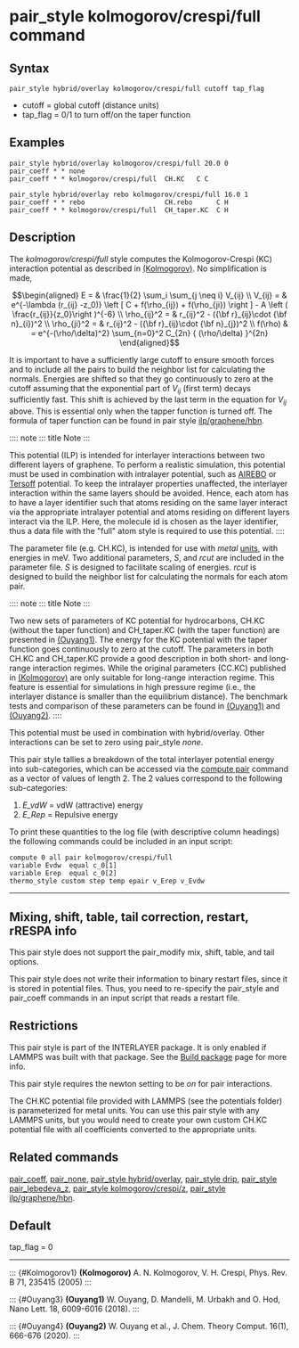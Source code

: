 # pair_style kolmogorov/crespi/full command

## Syntax

``` LAMMPS
pair_style hybrid/overlay kolmogorov/crespi/full cutoff tap_flag
```

-   cutoff = global cutoff (distance units)
-   tap_flag = 0/1 to turn off/on the taper function

## Examples

``` LAMMPS
pair_style hybrid/overlay kolmogorov/crespi/full 20.0 0
pair_coeff * * none
pair_coeff * * kolmogorov/crespi/full  CH.KC   C C

pair_style hybrid/overlay rebo kolmogorov/crespi/full 16.0 1
pair_coeff * * rebo                    CH.rebo      C H
pair_coeff * * kolmogorov/crespi/full  CH_taper.KC  C H
```

## Description

The *kolmogorov/crespi/full* style computes the Kolmogorov-Crespi (KC)
interaction potential as described in [(Kolmogorov)](Kolmogorov1). No
simplification is made,

$$\begin{aligned}
E  = & \frac{1}{2} \sum_i \sum_{j \neq i} V_{ij} \\
V_{ij}  = & e^{-\lambda (r_{ij} -z_0)} \left [ C + f(\rho_{ij}) + f(\rho_{ji}) \right ] - A \left ( \frac{r_{ij}}{z_0}\right )^{-6} \\
\rho_{ij}^2 = & r_{ij}^2 - ({\bf r}_{ij}\cdot {\bf n}_{i})^2 \\
\rho_{ji}^2 = & r_{ij}^2 - ({\bf r}_{ij}\cdot  {\bf n}_{j})^2 \\
f(\rho) & =  e^{-(\rho/\delta)^2} \sum_{n=0}^2 C_{2n} { (\rho/\delta) }^{2n}
\end{aligned}$$

It is important to have a sufficiently large cutoff to ensure smooth
forces and to include all the pairs to build the neighbor list for
calculating the normals. Energies are shifted so that they go
continuously to zero at the cutoff assuming that the exponential part of
$V_{ij}$ (first term) decays sufficiently fast. This shift is achieved
by the last term in the equation for $V_{ij}$ above. This is essential
only when the tapper function is turned off. The formula of taper
function can be found in pair style
[ilp/graphene/hbn](pair_ilp_graphene_hbn).

:::: note
::: title
Note
:::

This potential (ILP) is intended for interlayer interactions between two
different layers of graphene. To perform a realistic simulation, this
potential must be used in combination with intralayer potential, such as
[AIREBO](pair_airebo) or [Tersoff](pair_tersoff) potential. To keep the
intralayer properties unaffected, the interlayer interaction within the
same layers should be avoided. Hence, each atom has to have a layer
identifier such that atoms residing on the same layer interact via the
appropriate intralayer potential and atoms residing on different layers
interact via the ILP. Here, the molecule id is chosen as the layer
identifier, thus a data file with the \"full\" atom style is required to
use this potential.
::::

The parameter file (e.g. CH.KC), is intended for use with *metal*
[units](units), with energies in meV. Two additional parameters, *S*,
and *rcut* are included in the parameter file. *S* is designed to
facilitate scaling of energies. *rcut* is designed to build the neighbor
list for calculating the normals for each atom pair.

:::: note
::: title
Note
:::

Two new sets of parameters of KC potential for hydrocarbons, CH.KC
(without the taper function) and CH_taper.KC (with the taper function)
are presented in [(Ouyang1)](Ouyang3). The energy for the KC potential
with the taper function goes continuously to zero at the cutoff. The
parameters in both CH.KC and CH_taper.KC provide a good description in
both short- and long-range interaction regimes. While the original
parameters (CC.KC) published in [(Kolmogorov)](Kolmogorov1) are only
suitable for long-range interaction regime. This feature is essential
for simulations in high pressure regime (i.e., the interlayer distance
is smaller than the equilibrium distance). The benchmark tests and
comparison of these parameters can be found in [(Ouyang1)](Ouyang3) and
[(Ouyang2)](Ouyang4).
::::

This potential must be used in combination with hybrid/overlay. Other
interactions can be set to zero using pair_style *none*.

This pair style tallies a breakdown of the total interlayer potential
energy into sub-categories, which can be accessed via the [compute
pair](compute_pair) command as a vector of values of length 2. The 2
values correspond to the following sub-categories:

1.  *E_vdW* = vdW (attractive) energy
2.  *E_Rep* = Repulsive energy

To print these quantities to the log file (with descriptive column
headings) the following commands could be included in an input script:

``` LAMMPS
compute 0 all pair kolmogorov/crespi/full
variable Evdw  equal c_0[1]
variable Erep  equal c_0[2]
thermo_style custom step temp epair v_Erep v_Evdw
```

------------------------------------------------------------------------

## Mixing, shift, table, tail correction, restart, rRESPA info

This pair style does not support the pair_modify mix, shift, table, and
tail options.

This pair style does not write their information to binary restart
files, since it is stored in potential files. Thus, you need to
re-specify the pair_style and pair_coeff commands in an input script
that reads a restart file.

## Restrictions

This pair style is part of the INTERLAYER package. It is only enabled if
LAMMPS was built with that package. See the [Build
package](Build_package) page for more info.

This pair style requires the newton setting to be *on* for pair
interactions.

The CH.KC potential file provided with LAMMPS (see the potentials
folder) is parameterized for metal units. You can use this pair style
with any LAMMPS units, but you would need to create your own custom
CH.KC potential file with all coefficients converted to the appropriate
units.

## Related commands

[pair_coeff](pair_coeff), [pair_none](pair_none), [pair_style
hybrid/overlay](pair_hybrid), [pair_style drip](pair_drip), [pair_style
pair_lebedeva_z](pair_lebedeva_z), [pair_style
kolmogorov/crespi/z](pair_kolmogorov_crespi_z), [pair_style
ilp/graphene/hbn](pair_ilp_graphene_hbn).

## Default

tap_flag = 0

------------------------------------------------------------------------

::: {#Kolmogorov1}
**(Kolmogorov)** A. N. Kolmogorov, V. H. Crespi, Phys. Rev. B 71, 235415
(2005)
:::

::: {#Ouyang3}
**(Ouyang1)** W. Ouyang, D. Mandelli, M. Urbakh and O. Hod, Nano Lett.
18, 6009-6016 (2018).
:::

::: {#Ouyang4}
**(Ouyang2)** W. Ouyang et al., J. Chem. Theory Comput. 16(1), 666-676
(2020).
:::
